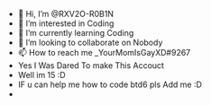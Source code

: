 - 👋 Hi, I’m @RXV2O-R0B1N
- 👀 I’m interested in Coding
- 🌱 I’m currently learning Coding
- 💞️ I’m looking to collaborate on Nobody
- 📫 How to reach me _YourMomIsGayXD#9267
-  Yes I Was Dared To make This Accouct
-  Well im 15 :D
-  IF u can help me how to code btd6 pls Add me :D
-  

<!---
RXV2O-R0B1N/RXV2O-R0B1N is a ✨ special ✨ repository because its `README.md` (this file) appears on your GitHub profile.
You can click the Preview link to take a look at your changes.
--->
